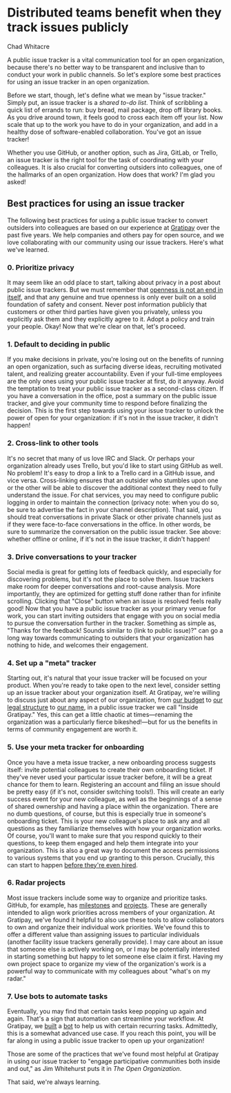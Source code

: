 # Distributed teams benefit when they track issues publicly
Chad Whitacre

A public issue tracker is a vital communication tool for an open organization, because there's no better way to be transparent and inclusive than to conduct your work in public channels.
So let's explore some best practices for using an issue tracker in an open organization.

Before we start, though, let's define what we mean by "issue tracker." Simply put, an issue tracker is a *shared to-do list*.
Think of scribbling a quick list of errands to run: buy bread, mail package, drop off library books.
As you drive around town, it feels good to cross each item off your list.
Now scale that up to the work you have to do in your organization, and add in a healthy dose of software-enabled collaboration.
You've got an issue tracker!

Whether you use GitHub, or another option, such as Jira, GitLab, or Trello, an issue tracker is the right tool for the task of coordinating with your colleagues.
It is also crucial for converting outsiders into colleagues, one of the hallmarks of an open organization.
How does that work? I'm glad you asked!

## Best practices for using an issue tracker

The following best practices for using a public issue tracker to convert outsiders into colleagues are based on our experience at [Gratipay](https://gratipay.com/) over the past five years.
We help companies and others pay for open source, and we love collaborating with our community using our issue trackers.
Here's what we've learned.

### 0. Prioritize privacy
It may seem like an odd place to start, talking about privacy in a post about public issue trackers.
But we must remember that [openness is not an end in itself](https://opensource.com/open-organization/16/9/openness-means-to-what-end), and that any genuine and true openness is only ever built on a solid foundation of safety and consent.
Never post information publicly that customers or other third parties have given you privately, unless you explicitly ask them and they explicitly agree to it.
Adopt a policy and train your people.
Okay! Now that we're clear on that, let's proceed.

### 1. Default to deciding in public
If you make decisions in private, you're losing out on the benefits of running an open organization, such as surfacing diverse ideas, recruiting motivated talent, and realizing greater accountability.
Even if your full-time employees are the only ones using your public issue tracker at first, do it anyway.
Avoid the temptation to treat your public issue tracker as a second-class citizen.
If you have a conversation in the office, post a summary on the public issue tracker, and give your community time to respond before finalizing the decision.
This is the first step towards using your issue tracker to unlock the power of open for your organization: if it's not in the issue tracker, it didn't happen!

### 2. Cross-link to other tools
It's no secret that many of us love IRC and Slack.
Or perhaps your organization already uses Trello, but you'd like to start using GitHub as well.
No problem! It's easy to drop a link to a Trello card in a GitHub issue, and vice versa.
Cross-linking ensures that an outsider who stumbles upon one or the other will be able to discover the additional context they need to fully understand the issue.
For chat services, you may need to configure public logging in order to maintain the connection (privacy note: when you do so, be sure to advertise the fact in your channel description).
That said, you should treat conversations in private Slack or other private channels just as if they were face-to-face conversations in the office.
In other words, be sure to summarize the conversation on the public issue tracker.
See above: whether offline or online, if it's not in the issue tracker, it didn't happen!

### 3. Drive conversations to your tracker
Social media is great for getting lots of feedback quickly, and especially for discovering problems, but it's not the place to solve them.
Issue trackers make room for deeper conversations and root-cause analysis.
More importantly, they are optimized for getting stuff done rather than for infinite scrolling.
Clicking that "Close" button when an issue is resolved feels really good! Now that you have a public issue tracker as your primary venue for work, you can start inviting outsiders that engage with you on social media to pursue the conversation further in the tracker.
Something as simple as, "Thanks for the feedback! Sounds similar to (link to public issue)?" can go a long way towards communicating to outsiders that your organization has nothing to hide, and welcomes their engagement.

### 4. Set up a "meta" tracker
Starting out, it's natural that your issue tracker will be focused on your product.
When you're ready to take open to the next level, consider setting up an issue tracker about your organization itself.
At Gratipay, we're willing to discuss just about any aspect of our organization, from [our budget](https://github.com/gratipay/inside.gratipay.com/issues/928) to [our legal structure](https://github.com/gratipay/inside.gratipay.com/issues/72) to [our name](https://github.com/gratipay/inside.gratipay.com/issues/73), in a public issue tracker we call "Inside Gratipay." Yes, this can get a little chaotic at times—renaming the organization was a particularly fierce bikeshed!—but for us the benefits in terms of community engagement are worth it.

### 5. Use your meta tracker for onboarding
Once you have a meta issue tracker, a new onboarding process suggests itself: invite potential colleagues to create their own onboarding ticket.
If they've never used your particular issue tracker before, it will be a great chance for them to learn.
Registering an account and filing an issue should be pretty easy (if it's not, consider switching tools!).
This will create an early success event for your new colleague, as well as the beginnings of a sense of shared ownership and having a place within the organization.
There are no dumb questions, of course, but this is especially true in someone's onboarding ticket.
This is your new colleague's place to ask any and all questions as they familiarize themselves with how your organization works.
Of course, you'll want to make sure that you respond quickly to their questions, to keep them engaged and help them integrate into your organization.
This is also a great way to document the access permissions to various systems that you end up granting to this person.
Crucially, this can start to happen [before they're even hired](https://opensource.com/open-organization/16/5/employees-let-them-hire-themselves).

### 6. Radar projects
Most issue trackers include some way to organize and prioritize tasks.
GitHub, for example, has [milestones](https://help.github.com/articles/creating-and-editing-milestones-for-issues-and-pull-requests/) and [projects](https://help.github.com/articles/about-projects/).
These are generally intended to align work priorities across members of your organization.
At Gratipay, we've found it helpful to also use these tools to allow collaborators to own and organize their individual work priorities.
We've found this to offer a different value than assigning issues to particular individuals (another facility issue trackers generally provide).
I may care about an issue that someone else is actively working on, or I may be potentially interested in starting something but happy to let someone else claim it first.
Having my own project space to organize my view of the organization's work is a powerful way to communicate with my colleagues about "what's on my radar."

### 7. Use bots to automate tasks
Eventually, you may find that certain tasks keep popping up again and again.
That's a sign that automation can streamline your workflow.
At Gratipay, we [built](https://github.com/gratipay/bot) a [bot](https://github.com/gratipay-bot) to help us with certain recurring tasks.
Admittedly, this is a somewhat advanced use case.
If you reach this point, you will be far along in using a public issue tracker to open up your organization!

Those are some of the practices that we've found most helpful at Gratipay in using our issue tracker to "engage participative communities both inside and out," as Jim Whitehurst puts it in *The Open Organization*.

That said, we're always learning.
